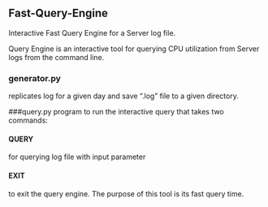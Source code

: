 ## Fast-Query-Engine
Interactive Fast Query Engine for a Server log file.

Query Engine is an interactive tool for querying CPU utilization from Server logs from the command line. 
### generator.py 
replicates log for a given day and save “.log” file to a given directory. 

###query.py 
program to run the interactive query that takes two commands:

#### QUERY 
for querying log file with input parameter <IP address of Server> <CPU ID> <Start time> <Stop time>  
#### EXIT 
to exit the query engine. The purpose of this tool is its fast query time.




